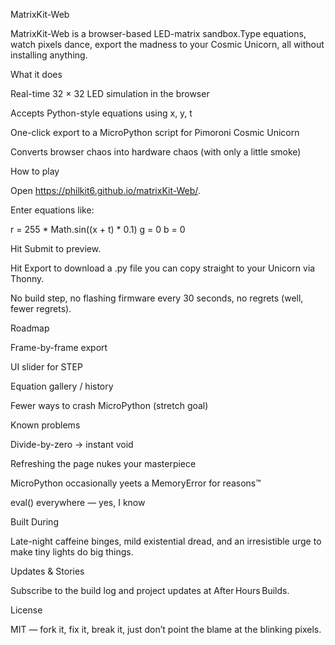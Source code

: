 MatrixKit-Web

MatrixKit-Web is a browser-based LED-matrix sandbox.Type equations, watch pixels dance, export the madness to your Cosmic Unicorn, all without installing anything.

What it does

Real-time 32 × 32 LED simulation in the browser

Accepts Python-style equations using x, y, t

One-click export to a MicroPython script for Pimoroni Cosmic Unicorn

Converts browser chaos into hardware chaos (with only a little smoke)

How to play

Open https://philkit6.github.io/matrixKit-Web/.

Enter equations like:

r = 255 * Math.sin((x + t) * 0.1)
g = 0
b = 0

Hit Submit to preview.

Hit Export to download a .py file you can copy straight to your Unicorn via Thonny.

No build step, no flashing firmware every 30 seconds, no regrets (well, fewer regrets).

Roadmap

Frame-by-frame export

UI slider for STEP

Equation gallery / history

Fewer ways to crash MicroPython (stretch goal)

Known problems

Divide-by-zero → instant void

Refreshing the page nukes your masterpiece

MicroPython occasionally yeets a MemoryError for reasons™

eval() everywhere — yes, I know

Built During

Late-night caffeine binges, mild existential dread, and an irresistible urge to make tiny lights do big things.

Updates & Stories

Subscribe to the build log and project updates at After Hours Builds.

License

MIT — fork it, fix it, break it, just don’t point the blame at the blinking pixels.


